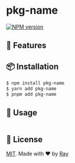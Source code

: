 # pkg-name

[![NPM version](https://img.shields.io/npm/v/pkg-name?color=a1b858&label=)](https://www.npmjs.com/package/pkg-name)

## 💎 Features

## 📦 Installation

```bash
$ npm install pkg-name
$ yarn add pkg-name
$ pnpm add pkg-name
```

## 🚀 Usage

```ts
```

## 📝 License

[MIT](./LICENSE). Made with ❤️ by [Ray](https://github.com/so1ve)
